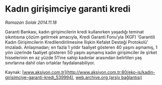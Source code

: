 # Kadın girişimciye garanti kredi

*Ramazan Solak 2014.11.18*

<div class="pNewsDetailMainContent" itemprop="articleBody">
 <p>
  Garanti Bankası, kadın girişimcilerin kredi kullanırken yaşadığı teminat sıkıntısına çözüm getirmek amacıyla, Kredi Garanti Fonu’yla (KGF) ‘Garantili Kadın Girişimcilerin Kredilendirilmesine İlişkin Kefalet Desteği Protokolü’ imzaladı. Anlaşmadan; en fazla 1 yıldır faaliyet gösteren 40 yaşını aşmamış, 1 yılın üzerinde faaliyet gösteren 50 yaşını aşmamış kadın girişimciler ile şirket hisselerinin en az yüzde 51’ine sahip kadınlar arasından belirtilen yaş sınırlarına dahil olan ortaklar faydalanabiliyor.
 </p>
</div>


Kaynak: [www.aksiyon.com.tr](http://www.aksiyon.com.tr:80/eko-is/kadin-girisimciye-garanti-kredi_539994), [web.archive.org (arşiv bağlantısı)](http://web.archive.org/web/20141204182959/http://www.aksiyon.com.tr:80/eko-is/kadin-girisimciye-garanti-kredi_539994)
